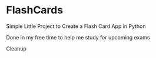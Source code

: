 # FlashCards
Simple Little Project to Create a Flash Card App in Python

Done in my free time to help me study for upcoming exams

Cleanup 
